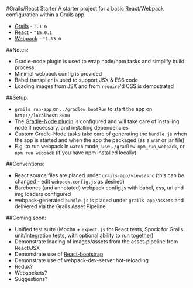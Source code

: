 #Grails/React Starter
A starter project for a basic React/Webpack configuration within a Grails app.

* [Grails](https://grails.org) - `3.1.6`
* [React](https://facebook.github.io/react/) - `^15.0.1`
* [Webpack](https://webpack.github.io/) - `^1.13.0`

##Notes:
* Gradle-node plugin is used to wrap node/npm tasks and simplify build process
* Minimal webpack config is provided
* Babel transpiler is used to support JSX & ES6 code
* Loading images from JSX and from `require`'d CSS is demostrated 

##Setup:
* `grails run-app` or `../gradlew bootRun` to start the app on `http://localhost:8080`
* The [Gradle-Node plugin](https://github.com/srs/gradle-node-plugin) is configured and will take care of installing node if necessary, and installing dependencies
* Custom Gradle-Node tasks take care of generating the `bundle.js` when the app is started and when the app the packaged (as a war or jar file)
* E.g, to run webpack in `watch` mode, use `./gradlew npm_run_webpack`, or `npm run webpack` (if you have npm installed locally)

##Conventions:
* React source files are placed under `grails-app/views/src` (this can be changed - edit `webpack.config.js` as desired)
* Barebones (and annotated) webpack.config.js with babel, css, url and img loaders configured
* webpack-generated `bundle.js` is placed under `grails-app/assets` and delivered via the Grails Asset Pipeline

##Coming soon:
* Unified test suite (Mocha + `expect.js` for React tests, Spock for Grails unit/integration tests, with optional ability to run together)
* Demonstrate loading of images/assets from the asset-pipeline from React/JSX
* Demonstrate use of [React-bootstrap](http://react-bootstrap.github.io/)
* Demonstrate use of webpack-dev-server hot-reloading
* Redux?
* Websockets?
* Suggestions?
